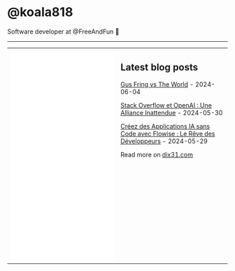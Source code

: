 # @koala818

Software developer at @FreeAndFun 👋

---

<table>
<tr>
<td valign="top" width="50%">
<img src="github-metrics.svg" alt="Metric" />
</td>
<td valign="top" width="50%">

## Latest blog posts


<!-- blog start -->
[Gus Fring vs The World](https://dix31.com/blog/gus-fring-vs-the-world) - 2024-06-04

[Stack Overflow et OpenAI : Une Alliance Inattendue](https://dix31.com/blog/stack-overflow-et-openai-une-alliance-inattendue) - 2024-05-30

[Créez des Applications IA sans Code avec Flowise : Le Rêve des Développeurs](https://dix31.com/blog/creez-des-applications-ia-sans-code-avec-flowise-le-reve-des-developpeurs) - 2024-05-29
<!-- blog end -->

Read more on [dix31.com](https://dix31.com/blog)

</td>
</tr>
</table>
